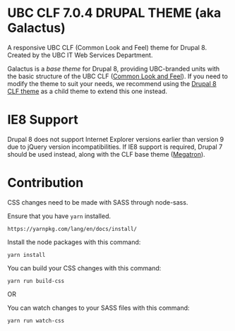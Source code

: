 UBC CLF 7.0.4 DRUPAL THEME (aka Galactus)
=======================================

A responsive UBC CLF (Common Look and Feel) theme for Drupal 8. Created by the
UBC IT Web Services Department.

Galactus is a *base theme* for Drupal 8, providing UBC-branded units with the
basic structure of the UBC CLF ([Common Look and Feel](http://clf.ubc.ca)). If
you need to modify the theme to suit your needs, we recommend using the
[Drupal 8 CLF theme](https://github.com/ubc-web-services/clf) as a child theme
to extend this one instead.

# IE8 Support
Drupal 8 does not support Internet Explorer versions earlier than version 9 due
to jQuery version incompatibilities. If IE8 support is required, Drupal 7 should
be used instead, along with the CLF base theme
([Megatron](https://github.com/ubc-web-services/megatron)).

# Contribution

CSS changes need to be made with SASS through node-sass.

Ensure that you have `yarn` installed.
```
https://yarnpkg.com/lang/en/docs/install/
```

Install the node packages with this command:
```
yarn install
```

You can build your CSS changes with this command:
```
yarn run build-css
```

OR

You can watch changes to your SASS files with this command:
```
yarn run watch-css
```
